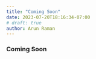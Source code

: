 ```yaml
---
title: "Coming Soon"
date: 2023-07-20T18:16:34-07:00
# draft: true
author: Arun Raman
---
```

### Coming Soon
